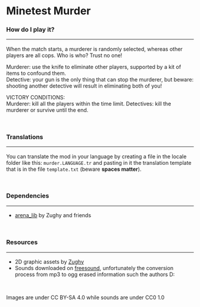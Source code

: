 # Minetest Murder


### How do I play it? <br/><hr/>
When the match starts, a murderer is randomly selected, whereas other players are all cops. Who is who? Trust no one!

Murderer: use the knife to eliminate other players, supported by a kit of items to confound them. <br/>
Detective: your gun is the only thing that can stop the murderer, but beware: shooting another detective will result in eliminating both of you!

VICTORY CONDITIONS: <br/>
Murderer: kill all the players within the time limit.
Detectives: kill the murderer or survive until the end. 

<br/>

### Translations <br/><hr/>
You can translate the mod in your language by creating a file in the locale folder like this: `murder.LANGUAGE.tr`
and pasting in it the translation template that is in the file `template.txt` (beware **spaces matter**).

<br/>

### Dependencies <hr/>
* [arena_lib](https://gitlab.com/zughy-friends-minetest/arena_lib/) by Zughy and friends

<br/>

### Resources <hr/>
* 2D graphic assets by [Zughy](https://gitlab.com/marco_a)
* Sounds downloaded on [freesound](https://freesound.org/people/Bratish/sounds/500293/), unfortunately the conversion process from mp3 to ogg erased information such the authors D:

<br/>

Images are under CC BY-SA 4.0 while sounds are under CC0 1.0

